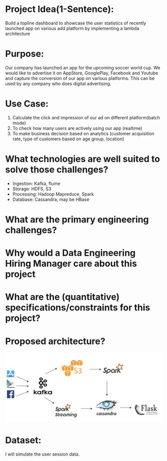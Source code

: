 # Project Idea(1-Sentence):

Build a topline dashboard to showcase the user statistics of recently launched app on various add platform by implementing a lambda architecture

# Purpose:

Our company has launched an app for the upcoming soccer world cup. We would like to advertise it on AppStore, GooglePlay, Facebook and Youtube and capture the conversion of our app on various platforms. 
This can be used by any company who does digital advertising.

# Use Case:

1. Calculate the click and impression of our ad on different platform(batch mode)
2. To check how many users are actively using our app (realtime)
3. To make business decision based on analytics (customer acquisition rate, type of customers based on age group, location)

# What technologies are well suited to solve those challenges?

- Ingestion: Kafka, flume
- Storage: HDFS, S3
- Processing: Hadoop Mapreduce, Spark
- Database: Cassandra, may be HBase

# What are the primary engineering challenges? 

# Why would a Data Engineering Hiring Manager care about this project

# What are the (quantitative) specifications/constraints for this project?


# Proposed architecture?




![architecture](https://github.com/rohanguuds/Insight_DE_Project/blob/master/pipeline.png)


# Dataset:

I will simulate the user session data.




